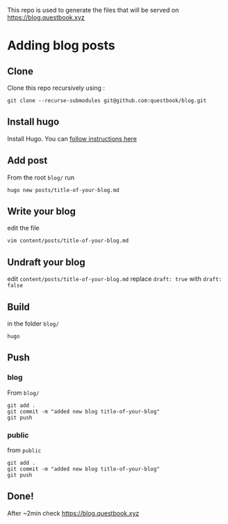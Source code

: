 This repo is used to generate the files that will be served on https://blog.questbook.xyz

# Adding blog posts
## Clone
Clone this repo recursively using : 
```
git clone --recurse-submodules git@github.com:questbook/blog.git
```
## Install hugo
Install Hugo. You can [follow instructions here](https://gohugo.io/getting-started/installing/) 
## Add post
From the root `blog/` run
```
hugo new posts/title-of-your-blog.md
```
## Write your blog
edit the file
```
vim content/posts/title-of-your-blog.md
```
## Undraft your blog
edit `content/posts/title-of-your-blog.md`
replace
`draft: true` with `draft: false`
## Build
in the folder `blog/`
```
hugo
```
## Push
### blog
From `blog/`
```
git add .
git commit -m "added new blog title-of-your-blog"
git push
```
### public
from `public`
```
git add .
git commit -m "added new blog title-of-your-blog"
git push
```
## Done!
After ~2min check https://blog.questbook.xyz
